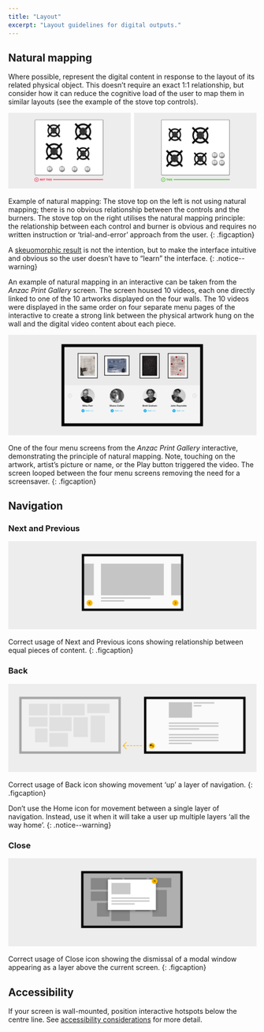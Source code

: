```yaml
---
title: "Layout"
excerpt: "Layout guidelines for digital outputs."
---
```


## Natural mapping

Where possible, represent the digital content in response to the layout of its related physical object. This doesn’t require an exact 1:1 relationship, but consider how it can reduce the cognitive load of the user to map them in similar layouts (see the example of the stove top controls).

![Natural mapping example](/images/mapping-stoves.png)

Example of natural mapping: The stove top on the left is not using natural mapping; there is no obvious relationship between the controls and the burners. The stove top on the right utilises the natural mapping principle: the relationship between each control and burner is obvious and requires no written instruction or ‘trial-and-error’ approach from the user.
{: .figcaption}

A [skeuomorphic result](https://en.wikipedia.org/wiki/Skeuomorph) is not the intention, but to make the interface intuitive and obvious so the user doesn’t have to “learn” the interface.
{: .notice--warning}

An example of natural mapping in an interactive can be taken from the _Anzac Print Gallery_ screen. The screen housed 10 videos, each one directly linked to one of the 10 artworks displayed on the four walls. The 10 videos were displayed in the same order on four separate menu pages of the interactive to create a strong link between the physical artwork hung on the wall and the digital video content about each piece.

![A menu page from the Anzac Print Gallery interactive screen](/images/anzac-print-gallery-screen.png)

One of the four menu screens from the _Anzac Print Gallery_ interactive, demonstrating the principle of natural mapping. Note, touching on the artwork, artist’s picture or name, or the Play button triggered the video. The screen looped between the four menu screens removing the need for a screensaver.
{: .figcaption}

## Navigation

### Next and Previous

![Use of Next and Previous icons](/images/navigation-next-prev.png)

Correct usage of Next and Previous icons showing relationship between equal pieces of content.
{: .figcaption}

### Back

![Use of Back icon](/images/navigation-back.png)

Correct usage of Back icon showing movement ‘up’ a layer of navigation.
{: .figcaption}

Don’t use the Home icon for movement between a single layer of navigation. Instead, use it when it will take a user up multiple layers ‘all the way home’.
{: .notice--warning}

### Close

![Use of Back icon](/images/navigation-close.png)

Correct usage of Close icon showing the dismissal of a modal window appearing as a layer above the current screen.
{: .figcaption}

## Accessibility

If your screen is wall-mounted, position interactive hotspots below the centre line. See [accessibility considerations](/_pages/foundations/accessibility/) for more detail.